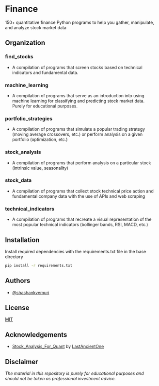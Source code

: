 
# Finance

150+ quantitative finance Python programs to help you gather, manipulate, and analyze stock market data

## Organization

### find_stocks
- A compilation of programs that screen stocks based on technical indicators and fundamental data.
### machine_learning
- A compilation of programs that serve as an introduction into using machine learning for classifying and predicting stock market data. Purely for educational purposes.
### portfolio_strategies
- A compilation of programs that simulate a popular trading strategy (moving average crossovers, etc.) or perform analysis on a given portfolio (optimization, etc.)
### stock_analysis
- A compilation of programs that perform analysis on a particular stock (intrinsic value, seasonality)
### stock_data
- A compilation of programs that collect stock technical price action and fundamental company data with the use of APIs and web scraping
### technical_indicators
- A compilation of programs that recreate a visual representation of the most popular technical indicators (bollinger bands, RSI, MACD, etc.)

## Installation

Install required dependencies with the requirements.txt file in the base directory

```bash
pip install -r requirements.txt
```
    
## Authors

- [@shashankvemuri](https://www.github.com/shashankvemuri)

## License

[MIT](LICENSE)

## Acknowledgements

 - [Stock_Analysis_For_Quant](https://github.com/LastAncientOne/Stock_Analysis_For_Quant/tree/master/Python_Stock/Technical_Indicators) by [LastAncientOne](https://github.com/LastAncientOne)

## Disclaimer
<i>
The material in this repository is purely for educational purposes and should not be taken as professional investment advice.
</i>
